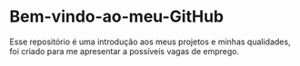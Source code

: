 # Bem-vindo-ao-meu-GitHub
 Esse repositório é uma introdução aos meus projetos e minhas qualidades, foi criado para me apresentar a possíveis vagas de emprego.
